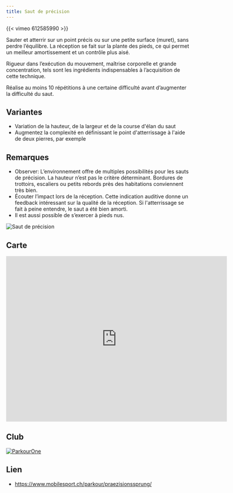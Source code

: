 ```yaml
---
title: Saut de précision
---
```


{{< vimeo 612585990 >}}

Sauter et atterrir sur un point précis ou sur une petite surface (muret), sans perdre l’équilibre. La réception se fait sur la plante des pieds, ce qui permet un meilleur amortissement et un contrôle plus aisé.
 
Rigueur dans l’exécution du mouvement, maîtrise corporelle et grande concentration, tels sont les ingrédients indispensables à l’acquisition de cette technique.
 
Réalise au moins 10 répétitions à une certaine difficulté avant d’augmenter la difficulté du saut.
 
## Variantes

- Variation de la hauteur, de la largeur et de la course d'élan du saut
- Augmentez la complexité en définissant le point d'atterrissage à l'aide de deux pierres, par exemple
 
## Remarques

- Observer: L’environnement offre de multiples possibilités pour les sauts de précision. La hauteur n’est pas le critère déterminant. Bordures de trottoirs, escaliers ou petits rebords près des habitations conviennent très bien.
- Écouter l’impact lors de la réception. Cette indication auditive donne un feedback intéressant sur la qualité de la réception. Si l'atterrissage se fait à peine entendre, le saut a été bien amorti.
- Il est aussi possible de s’exercer à pieds nus.

![Saut de précision](/img/3.jpg)

## Carte

<iframe src="https://www.google.com/maps/embed?pb=!1m16!1m12!1m3!1d1011.2427366735956!2d7.2474320001688035!3d47.13482897164818!2m3!1f0!2f0!3f0!3m2!1i1024!2i768!4f13.1!2m1!1spalais%20des%20congr%C3%A8s%20bienne!5e1!3m2!1sfr!2sch!4v1632914335011!5m2!1sfr!2sch" width="600" height="450" style="border:0;" allowfullscreen="" loading="lazy"></iframe>

## Club

<a href="https://schweiz.parkourone.com/" target="_blank"><img class="logo" src="/img/parkour.jpg" alt="ParkourOne"></a>

## Lien

- https://www.mobilesport.ch/parkour/praezisionssprung/
